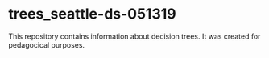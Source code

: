 # trees_seattle-ds-051319

This repository contains information about decision trees. It was created for pedagocical purposes.
